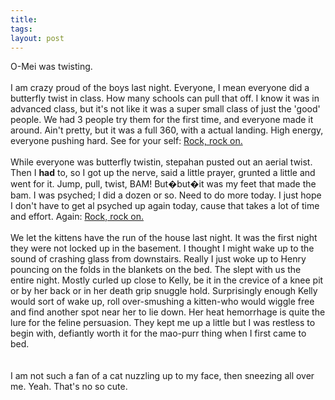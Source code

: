 ```yaml
---
title: 
tags: 
layout: post
---
```

O-Mei was twisting. <br /> <br /> I am crazy proud of the boys last night.  Everyone, I mean everyone did a butterfly twist in class.  How many schools can pull that off.  I know it was in advanced class, but it's not like it was a super small class of just the 'good' people.  We had 3 people try them for the first time, and everyone made it around.  Ain't pretty, but it was a full 360, with a actual landing.  High energy, everyone pushing hard.  See for your self: <a href="http://homepage.mac.com/fuzzymonk/.Movies/omeitwists.mpg">Rock, rock on.</a><br /> <br /> While everyone was butterfly twistin, stepahan pusted out an aerial twist.  Then I <b>had</b> to, so I got up the nerve, said a little prayer, grunted a little and went for it. Jump, pull, twist, BAM!  But�but�it was my feet that made the bam.  I was psyched; I did a dozen or so.  Need to do more today.  I just hope I don't have to get al psyched up again today, cause that takes a lot of time and effort. Again: <a href="http://homepage.mac.com/fuzzymonk/.Movies/chrisareialtwist.mpg">Rock, rock on.</a><br /> <br /> We let the kittens have the run of the house last night. It was the first night they were not locked up in the basement.  I thought I might wake up to the sound of crashing glass from downstairs.  Really I just woke up to Henry pouncing on the folds in the blankets on the bed.  The slept with us the entire night.  Mostly curled up close to Kelly, be it in the crevice of a knee pit or by her back or in her death grip snuggle hold.  Surprisingly enough Kelly would sort of wake up, roll over-smushing a kitten-who would wiggle free and find another spot near her to lie down.  Her heat hemorrhage is quite the lure for the feline persuasion.  They kept me up a little but I was restless to begin with, defiantly worth it for the mao-purr thing when I first came to bed.  <br /> <br /> I am not such a fan of a cat nuzzling up to my face, then sneezing all over me.  Yeah.  That's no so cute. <br /> 
